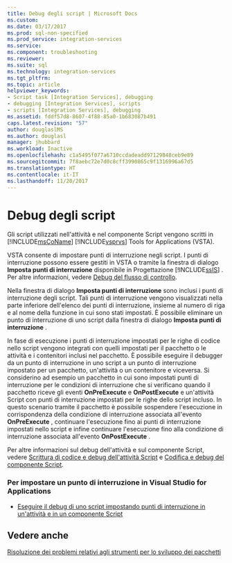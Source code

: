 ```yaml
---
title: Debug degli script | Microsoft Docs
ms.custom: 
ms.date: 03/17/2017
ms.prod: sql-non-specified
ms.prod_service: integration-services
ms.service: 
ms.component: troubleshooting
ms.reviewer: 
ms.suite: sql
ms.technology: integration-services
ms.tgt_pltfrm: 
ms.topic: article
helpviewer_keywords:
- Script task [Integration Services], debugging
- debugging [Integration Services], scripts
- scripts [Integration Services], debugging
ms.assetid: fddf57d8-8607-4f88-85a0-1b683087b491
caps.latest.revision: "57"
author: douglaslMS
ms.author: douglasl
manager: jhubbard
ms.workload: Inactive
ms.openlocfilehash: c1a5495f077a6710ccdadeadd97129848ceb9e89
ms.sourcegitcommit: 7f8aebc72e7d0c8cff3990865c9f1316996a67d5
ms.translationtype: HT
ms.contentlocale: it-IT
ms.lasthandoff: 11/20/2017
---
```

# <a name="debugging-script"></a>Debug degli script
  Gli script utilizzati nell'attività e nel componente Script vengono scritti in [!INCLUDE[msCoName](../../includes/msconame-md.md)] [!INCLUDE[vsprvs](../../includes/vsprvs-md.md)] Tools for Applications (VSTA).  
  
 VSTA consente di impostare punti di interruzione negli script. I punti di interruzione possono essere gestiti in VSTA o tramite la finestra di dialogo **Imposta punti di interruzione** disponibile in Progettazione [!INCLUDE[ssIS](../../includes/ssis-md.md)] . Per altre informazioni, vedere [Debug del flusso di controllo](../../integration-services/troubleshooting/debugging-control-flow.md).  
  
 Nella finestra di dialogo **Imposta punti di interruzione** sono inclusi i punti di interruzione degli script. Tali punti di interruzione vengono visualizzati nella parte inferiore dell'elenco dei punti di interruzione, insieme al numero di riga e al nome della funzione in cui sono stati impostati. È possibile eliminare un punto di interruzione di uno script dalla finestra di dialogo **Imposta punti di interruzione** .  
  
 In fase di esecuzione i punti di interruzione impostati per le righe di codice nello script vengono integrati con quelli impostati per il pacchetto o le attività e i contenitori inclusi nel pacchetto. È possibile eseguire il debugger da un punto di interruzione in uno script a un punto di interruzione impostato per un pacchetto, un'attività o un contenitore e viceversa. Si considerino ad esempio un pacchetto in cui sono impostati punti di interruzione per le condizioni di interruzione che si verificano quando il pacchetto riceve gli eventi **OnPreExecute** e **OnPostExecute** e un'attività Script con punti di interruzione impostati per le righe dello script incluso. In questo scenario tramite il pacchetto è possibile sospendere l'esecuzione in corrispondenza della condizione di interruzione associata all'evento **OnPreExecute** , continuare l'esecuzione fino ai punti di interruzione impostati nello script e infine continuare l'esecuzione fino alla condizione di interruzione associata all'evento **OnPostExecute** .  
  
 Per altre informazioni sul debug dell'attività e sul componente Script, vedere [Scrittura di codice e debug dell'attività Script](../../integration-services/extending-packages-scripting/task/coding-and-debugging-the-script-task.md) e [Codifica e debug del componente Script](../../integration-services/extending-packages-scripting/data-flow-script-component/coding-and-debugging-the-script-component.md).  
  
### <a name="to-set-a-breakpoint-in-visual-studio-for-applications"></a>Per impostare un punto di interruzione in Visual Studio for Applications  
  
-   [Eseguire il debug di uno script impostando punti di interruzione in un'attività e in un componente Script](../../integration-services/extending-packages-scripting/debug-a-script-by-setting-breakpoints-in-a-script-task-and-script-component.md)  
  
## <a name="see-also"></a>Vedere anche  
 [Risoluzione dei problemi relativi agli strumenti per lo sviluppo dei pacchetti](../../integration-services/troubleshooting/troubleshooting-tools-for-package-development.md)  
  
  
